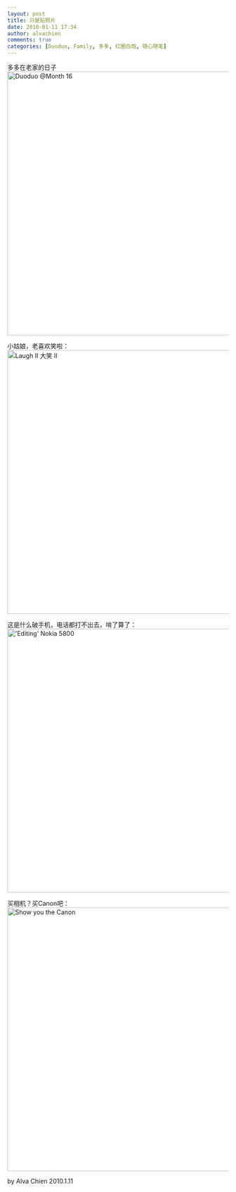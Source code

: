 ```yaml
---
layout: post
title: 只是贴照片
date: 2010-01-11 17:34
author: alvachien
comments: true
categories: [Duoduo, Family, 多多, 红圈白炮, 随心随笔]
---
```

<div id="bp-5CD1AA99D25FD840_1152-content">

多多在老家的日子
<a title="Duoduo @Month 16 by Alva Chien, on Flickr" href="http://www.flickr.com/photos/alvachien/4262722949/"><img src="http://farm3.static.flickr.com/2746/4262722949_4c883f7e2e_b.jpg" alt="Duoduo @Month 16" width="600" /></a>

小姑娘，老喜欢笑啦：
<a title="Laugh II 大笑 II by Alva Chien, on Flickr" href="http://www.flickr.com/photos/alvachien/4262710963/"><img src="http://farm5.static.flickr.com/4039/4262710963_dd89f17672_b.jpg" alt="Laugh II 大笑 II" width="600" /></a>

这是什么破手机，电话都打不出去，啃了算了：
<a title="'Editing' Nokia 5800 by Alva Chien, on Flickr" href="http://www.flickr.com/photos/alvachien/4263463114/"><img src="http://farm5.static.flickr.com/4030/4263463114_cb2096ebda_b.jpg" alt="'Editing' Nokia 5800" width="600" /></a>

买相机？买Canon吧：
<a title="Show you the Canon by Alva Chien, on Flickr" href="http://www.flickr.com/photos/alvachien/4263463354/"><img src="http://farm5.static.flickr.com/4058/4263463354_7cc78b60a3_b.jpg" alt="Show you the Canon" width="600" /></a>

by Alva Chien
2010.1.11

</div>
